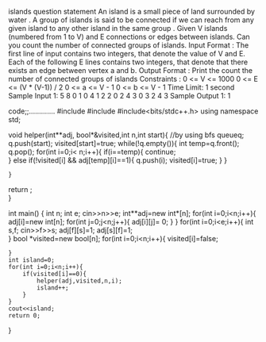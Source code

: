 islands
question statement
An island is a small piece of land surrounded by water . A group of islands is said to be connected if we can reach from any given island to any other island in the same group . Given V islands (numbered from 1 to V) and E connections or edges between islands. Can you count the number of connected groups of islands.
Input Format :
The first line of input contains two integers, that denote the value of V and E.
Each of the following E lines contains two integers, that denote that there exists an edge between vertex a and b. 
Output Format :
Print the count the number of connected groups of islands
Constraints :
0 <= V <= 1000
0 <= E <= (V * (V-1)) / 2
0 <= a <= V - 1
0 <= b <= V - 1
Time Limit: 1 second
Sample Input 1:
5 8
0 1
0 4
1 2
2 0
2 4
3 0
3 2
4 3
Sample Output 1:
1 


code;;.............
#include <iostream>
#include<queue>
#include<bits/stdc++.h>
using namespace std;


void helper(int**adj, bool*&visited,int n,int start){
  //by using bfs
    queue<int>q;
    q.push(start);
    visited[start]=true;
    while(!q.empty()){
        int temp=q.front();
          q.pop();
        for(int i=0;i< n;i++){
            if(i==temp){
                continue;   
            }
            else if(!visited[i] && adj[temp][i]==1){
                q.push(i);
                visited[i]=true;
            }
        }
        
    }
    
 return ;   
}



int main() {
    int n;
    int e;
    cin>>n>>e;
    int**adj=new int*[n];
    for(int i=0;i<n;i++){
        adj[i]=new int[n];
        for(int j=0;j<n;j++){
        adj[i][j]= 0;
        }
    }
    for(int i=0;i<e;i++){
        int s,f;
        cin>>f>>s;
        adj[f][s]=1;
        adj[s][f]=1;  
    }
    bool *visited=new bool[n];
    for(int i=0;i<n;i++){
        visited[i]=false;
        
    }
    int island=0;
    for(int i=0;i<n;i++){
        if(visited[i]==0){
            helper(adj,visited,n,i);
            island++;
        }
    }
    cout<<island;
    return 0;
}
